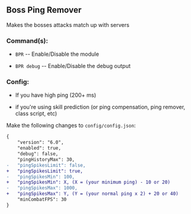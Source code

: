 ## Boss Ping Remover
Makes the bosses attacks match up with servers

### Command(s): 
* `BPR` -- Enable/Disable the module

* `BPR debug` -- Enable/Disable the debug output

### Config:
* If you have high ping (200+ ms) 

* if you're using skill prediction (or ping compensation, ping remover, class script, etc)

Make the following changes to `config/config.json`:

```diff
{
    "version": "6.0",
    "enabled": true,
    "debug": false,
    "pingHistoryMax": 30,
-   "pingSpikesLimit": false,
+   "pingSpikesLimit": true,
-   "pingSpikesMin": 100,
+   "pingSpikesMin": X, (X = (your minimum ping) - 10 or 20)
-   "pingSpikesMax": 1000,
+   "pingSpikesMax": Y, (Y = (your normal ping x 2) + 20 or 40)
    "minCombatFPS": 30
}
```
